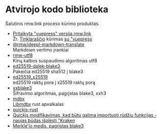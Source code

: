 # Atvirojo kodo biblioteka

Šalutinis rmw.link proceso kūrimo produktas.

* [Pritaikyta "vuepress" versija rmw.link](https://github.com/rmw-link/blog-vuepress2)  
  Žr. [Tinklaraščio](/log/2020-11-29-vuepress.html) kūrimas [su "vuepress](/log/2020-11-29-vuepress.html)
* [@rmw/deepl-markdown-translate](https://www.npmjs.com/package/@rmw/deepl-markdown-translate)  
  Markdown vertimo įrankiai
* [rmw-utf8](https://docs.rs/crate/rmw-utf8)  
  Kinų kalbos suspaudimo algoritmas utf8
* [ed25519-dalek-blake3](https://github.com/rmw-lib/ed25519_x25519)  
  Pakeičia ed25519 sha512 į blake3
* [ed25519_x25519](https://github.com/rmw-lib/ed25519_x25519)  
  ed25519 raktų pora į x25519 raktų porą
* [xxblake3](https://docs.rs/crate/xxblake3)  
  Šifravimo algoritmas, pagrįstas blake3, xxh3
* [mdbx](https://docs.rs/crate/mdbx)  
  [Libmdbx](https://github.com/erthink/libmdbx) rust apvalkalas
* [quickjs-rust](https://github.com/rmw-lib/quickjs-rust)
* [Quickjs modifikavimas, kad būtų galima importuoti rūdžių funkcijas - naujas būdas išplėsti "Kraken](/log/2022-04-29-quickjs-rust.html)
* [Merkle'io medis, pagrįstas blake3](/log/2022-06-02-blake3_merkle.html)